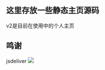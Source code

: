 ## 这里存放一些静态主页源码

v2是目前在使用中的个人主页

## 鸣谢
jsdeliver
[![](https://data.jsdelivr.com/v1/package/gh/kaygb/kaygb/badge)](https://www.jsdelivr.com/package/gh/kaygb/kaygb)